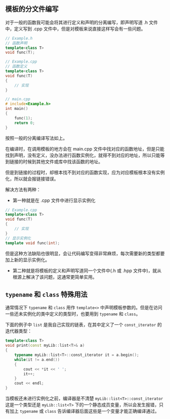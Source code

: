 

## **模板的分文件编写**

对于一般的函数我可能会将其进行定义和声明的分离编写，即声明写道 .h 文件中，定义写到 .cpp 文件中，但是对模板来说直接这样写会有一些问题。

```cpp
// Example.h
// 函数声明
template<class T>
void func(T);
```

```cpp
// Example.cpp
// 函数定义
template<class T>
void func(T)
{
    // 实现
}
```

```cpp
// main.cpp
# include<Example.h>
int main()
{
    func(1);
    return 0;
}
```

按照一般的分离编译写法如上。

在编译时，在调用模板的地方会在 main.cpp 文件中找对应的函数地址，但是只能找到声明，没有定义，没办法进行函数实例化，就得不到对应的地址，所以只能等到链接的时候到其他文件或库中找该函数的地址。

但是到链接的过程时，却根本找不到对应的函数实现，应为对应模板根本没有实例化，所以就会报链接错误。

解决方法有两种：

- 第一种就是在 .cpp 文件中进行显示实例化

```cpp
// Example.cpp
template<class T>
void func(T)
{
    // 实现
}
// 显示实例化
template void func(int);
```

但是这种方法缺陷也很明显，会让代码编写变得非常麻烦，每次需要新的类型都要加上新的显示实例化。

- 第二种就是将模板的定义和声明写道同一个文件中(.h 或 .hpp 文件中)，就从根源上解决了该问题，这通常更简单实用。


## **`typename` 和 `class` 特殊用法**

通常情况下 `typename` 和 `class` 用作 `template<>` 中声明模板参数的。但是在访问一些还未实例化的类中定义的类型时，也要用到 `typename` 和 `class`。

下面的例子中 `list` 是我自己实现的链表，在其中定义了一个 `const_iterator` 的迭代器类型：

```cpp
template<class T>
void print(const myLib::list<T>& a)
{
    typename myLib::list<T>::const_iterator it = a.begin();
    while(it != a.end())
    {
        cout << *it << ' ';
        it++;
    }
    cout << endl;
}
```

当模板还未进行实例化之前，编译器是不清楚 `myLib::list<T>::const_iterator` 这是一个类型还是 `myLib::list<T>` 下的一个静态成员变量，所以会发生报错，只有加上 `typename` 或 `class` 告诉编译器后面这些是一个变量才能正确编译通过。